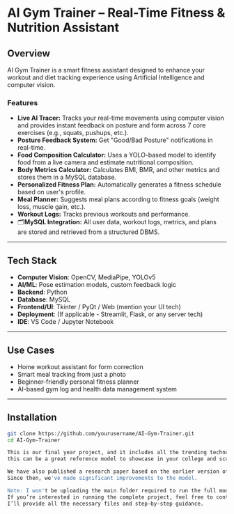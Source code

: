 #  AI Gym Trainer – Real-Time Fitness & Nutrition Assistant 

##  Overview

AI Gym Trainer is a smart fitness assistant designed to enhance your workout and diet tracking experience using Artificial Intelligence and computer vision.

###  Features

- **Live AI Tracer:** Tracks your real-time movements using computer vision and provides instant feedback on posture and form across 7 core exercises (e.g., squats, pushups, etc.).
- **Posture Feedback System:** Get "Good/Bad Posture" notifications in real-time.
- **Food Composition Calculator:** Uses a YOLO-based model to identify food from a live camera and estimate nutritional composition.
- **Body Metrics Calculator:** Calculates BMI, BMR, and other metrics and stores them in a MySQL database.
- **Personalized Fitness Plan:** Automatically generates a fitness schedule based on user's profile.
- **Meal Planner:** Suggests meal plans according to fitness goals (weight loss, muscle gain, etc.).
- **Workout Logs:** Tracks previous workouts and performance.
- 🗂**MySQL Integration:** All user data, workout logs, metrics, and plans are stored and retrieved from a structured DBMS.

---

##  Tech Stack

- **Computer Vision**: OpenCV, MediaPipe, YOLOv5
- **AI/ML**: Pose estimation models, custom feedback logic
- **Backend**: Python
- **Database**: MySQL
- **Frontend/UI**: Tkinter / PyQt / Web (mention your UI tech)
- **Deployment**: (If applicable - Streamlit, Flask, or any server tech)
- **IDE**: VS Code / Jupyter Notebook

---

## Use Cases

- Home workout assistant for form correction
- Smart meal tracking from just a photo
- Beginner-friendly personal fitness planner
- AI-based gym log and health data management system

---

##  Installation

```bash
git clone https://github.com/yourusername/AI-Gym-Trainer.git
cd AI-Gym-Trainer

This is our final year project, and it includes all the trending technologies like AI and Deep Learning. For 1st, 2nd, and 3rd-year students,
this can be a great reference model to showcase in your college and score full marks.

We have also published a research paper based on the earlier version of this project — feel free to check it out for reference.
Since then, we've made significant improvements to the model.

Note: I won't be uploading the main folder required to run the full model here.
If you’re interested in running the complete project, feel free to contact me
I’ll provide all the necessary files and step-by-step guidance.
